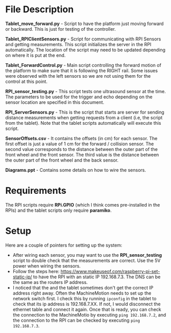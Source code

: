 
# File Description

**Tablet_move_forward.py** - Script to have the platform just moving forward or backward. This is just for testing of the controller.

**Tablet_RPIClientSensors.py** - Script for communicating with RPI Sensors and getting measurements. This script initializes the server in the RPI automatically. The location of the script may need to be updated depending on where it is put at the end.

**Tablet_ForwardControl.py** - Main script controlling the forward motion of the platform to make sure that it is following the RIGHT rail. Some issues were observed with the left sensors so we are not using them for the control at this point.

**RPI_sensor_testing.py** - This script tests one ultrasound sensor at the time. The parameters to be used for the trigger and echo depending on the sensor location are specified in this document.

**RPI_ServerSensors.py** - This is the script that starts are server for sending distance measurements when getting requests from a client (i.e, the script from the tablet). Note that the tablet scripts automatically will execute this script.

**SensorOffsets.csv** - It contains the offsets (in cm) for each sensor. The first offset is just a value of 1 cm for the forward / collision sensor. The second value corresponds to the distance between the outer part of the front wheel and the front sensor. The third value is the distance between the outer part of the front wheel and the back sensor.

**Diagrams.ppt** - Contains some details on how to wire the sensors.

# Requirements

The RPI scripts require **RPi.GPIO** (which I think comes pre-installed in the RPIs) and the tablet scripts only require **paramiko**.

# Setup

Here are a couple of pointers for setting up the system:

- After wiring each sensor, you may want to use the **RPI_sensor_testing** script to double check that the measurements are correct. Use the 5V power when wiring the sensors.
- Follow the steps here: https://www.makeuseof.com/raspberry-pi-set-static-ip/  to have the RPI with an static IP 192.168.7.3. The DNS can be the same as the routers IP address.
- I noticed that the and the tablet sometimes don't get the correct IP address right away. Often the MachineMotion needs to set up the network switch first. I check this by running `ipconfig` in the tablet to check that its ip address is 192.168.7.XX. If not, I would disconnect the ethernet table and connect it again. Once that is ready, you can check the connection to the MachineMotio by executing `ping 192.168.7.2`, and the connection to the RPI can be checked by executing `ping 192.168.7.3`.